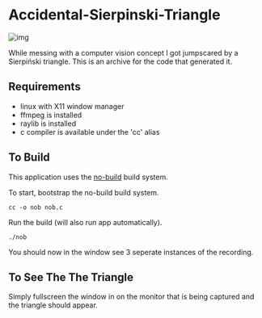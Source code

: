 # Accidental-Sierpinski-Triangle

![img](./sierpinski.gif)

While messing with a computer vision concept I got jumpscared by a Sierpiński triangle. This is an archive for the code that generated it.

## Requirements

- linux with X11 window manager
- ffmpeg is installed
- raylib is installed
- c compiler is available under the 'cc' alias

## To Build

This application uses the [no-build](https://github.com/tsoding/nob.h) build system.

To start, bootstrap the no-build build system.
```
cc -o nob nob.c
```

Run the build (will also run app automatically).
```
./nob
```

You should now in the window see 3 seperate instances of the recording.

## To See The The Triangle

Simply fullscreen the window in on the monitor that is being captured and the triangle should appear.


